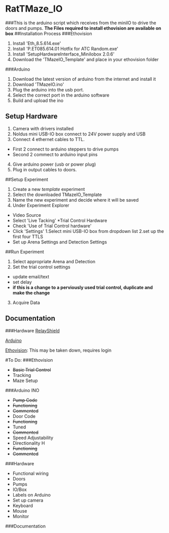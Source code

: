 # RatTMaze_IO
###This is the arduino script which receives from the miniIO to drive the doors and pumps.
**The Files required to install ethovision are available on box**
##Installation Process
###Ethovision
1. Install 'Eth_8.5.614.exe'
2. Install 'P.ET085.614.01 Hotfix for ATC Random.exe'
3. Install 'SetupHardwareInterface_MiniIobox 2.0.6'
4. Download the 'TMazeIO_Template' and place in your ethovision folder

###Arduino
1. Download the latest version of arduino from the internet and install it
2. Download 'TMazeIO.ino'
3. Plug the arduino into the usb port. 
4. Select the correct port in the arduino software
5. Build and upload the ino

## Setup Hardware
1. Camera with drivers installed
2. Noldus mini USB-IO box connect to 24V power supply and USB
3. Connect 4 ethernet cables to TTL. 
  * First 2 connect to arduino steppers to drive pumps
  * Second 2 commect to arduino input pins
4. Give arduino power (usb or power plug)
5. Plug in output cables to doors.

##Setup Experiment
1. Create a new _template_ experiment
2. Select the downloaded TMazeIO_Template
3. Name the new experiment and decide where it will be saved
4. Under Experiment Explorer
  * Video Source 
   * Select 'Live Tacking'
  *Trial Control Hardware
   * Check 'Use of Trial Control hardware'
   * Click 'Settings'
    1.Select mini USB-IO box from dropdown list
    2.set up the first four TTLS 
  * Set up Arena Settings and Detection Settings

##Run Experiment
1. Select appropriate Arena and Detection
2. Set the trial control settings
  * update email/text
  * set delay
  * **if this is a change to a perviously used trial control, duplicate and make the change**
3. Acquire Data

## Documentation
###Hardware
[RelayShield](http://www.seeedstudio.com/wiki/Relay_Shield_V2.0 "Relay Shield V2.0 from Seed Studio")

[Arduino](https://www.arduino.cc/en/Main/ArduinoBoardUno "Arduino Uno")

[Ethovision](http://www.noldus.com/restricted/ethovision-xt-8 "Ethovision XT 8.5"): This may be taken down, requires login

#To Do:
###Ethovision
* ~~Basic Trial Control~~
* Tracking
* Maze Setup

###Arduino
 INO 
 * ~~Pump Code~~
  * ~~Functioning~~
  * ~~Commented~~
 * Door Code
  * ~~Functioning~~
  * Tuned
  * ~~Commented~~
  * Speed Adjustability
  * Directionality
H
 * ~~Functioning~~
 * ~~Commented~~

###Hardware
* Functional wiring
 * Doors
 * Pumps
 * IO/Box
 * Labels on Arduino
* Set up camera
* Keyboard
* Mouse
* Monitor

###Documentation
